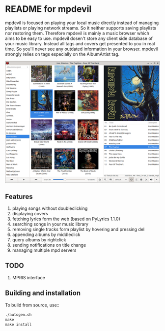 README for mpdevil
==================
mpdevil is focused on playing your local music directly instead of managing playlists or playing network streams. So it neither supports saving playlists nor restoring them. Therefore mpdevil is mainly a music browser which aims to be easy to use. mpdevil dosen't store any client side database of your music library. Instead all tags and covers get presented to you in real time. So you'll never see any outdated information in your browser. mpdevil strongly relies on tags especially on the AlbumArtist tag.

![ScreenShot](screenshots/mainwindow.png)

Features
--------

1. playing songs without doubleclicking
2. displaying covers
3. fetching lyrics form the web (based on PyLyrics 1.1.0)
4. searching songs in your music library
5. removing single tracks form playlist by hovering and pressing del
6. appending albums by middleclick
7. query albums by rightclick 
8. sending notifications on title change
9. managing multiple mpd servers

TODO
----
1. MPRIS interface

Building and installation
-------------------------

To build from source, use::

    ./autogen.sh
    make
    make install
    
